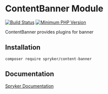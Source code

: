 # ContentBanner Module
[![Build Status](https://travis-ci.org/spryker/content-banner.svg)](https://travis-ci.org/spryker/content-banner)
[![Minimum PHP Version](https://img.shields.io/badge/php-%3E%3D%207.2-8892BF.svg)](https://php.net/)

ContentBanner provides plugins for banner

## Installation

```
composer require spryker/content-banner
```

## Documentation

[Spryker Documentation](https://academy.spryker.com/developing_with_spryker/module_guide/modules.html)
